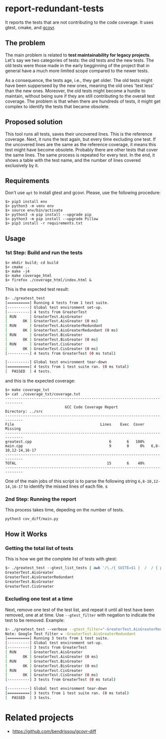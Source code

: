 # report-redundant-tests

It reports the tests that are not contributing to the code coverage. It uses gtest, cmake, and [gcovr](https://gcovr.com/en/stable/installation.html).

## The problem 

The main problem is related to **test maintainability for legacy projects**. Let's say we two categories of tests: the old tests and the new tests. The old tests were those made in the early begginning of the project that in general have a much more limited scope compared to the newer tests.

As a consequence, the tests age, i.e., they get older. The old tests might have been supperseed by the new ones, meaning the old ones 'test less' than the new ones. Moreover, the old tests might become a hurdle to maintain, without being sure if they are still contributing to the overall test coverage. The problem is that when there are hundreds of tests, it might get complex to identify the tests that became obsolete.

## Proposed solution

This tool runs all tests, saves their uncovered lines. This is the reference coverage. Next, it runs the test again, but every time excluding one test. If the uncovered lines are the same as the reference coverage, it means this test might have become obsolete. Probably there are other tests that cover the same lines. The same process is repeated for every test. In the end, it shows a table with the test name, and the number of lines covered exclusively by it.

## Requirements

Don't use `apt` to install gtest and gcovr. Please, use the following procedure: 

```
$> pip3 install env
$> python3 -m venv env
$> source env/bin/activate
$> python3 -m pip install --upgrade pip
$> python3 -m pip install --upgrade Pillow
$> pip3 install -r requirements.txt
```



## Usage

### 1st Step: Build and run the tests

```
$> mkdir build; cd build
$> cmake ..
$> make -j4
$> make coverage_html
$> firefox ./coverage_html/index.html &
```

This is the expected test result:

```bash
$> ./greatest_test
[==========] Running 4 tests from 1 test suite.
[----------] Global test environment set-up.
[----------] 4 tests from GreaterTest
[ RUN      ] GreaterTest.AisGreater
[       OK ] GreaterTest.AisGreater (0 ms)
[ RUN      ] GreaterTest.AisGreaterRedundant
[       OK ] GreaterTest.AisGreaterRedundant (0 ms)
[ RUN      ] GreaterTest.BisGreater
[       OK ] GreaterTest.BisGreater (0 ms)
[ RUN      ] GreaterTest.CisGreater
[       OK ] GreaterTest.CisGreater (0 ms)
[----------] 4 tests from GreaterTest (0 ms total)

[----------] Global test environment tear-down
[==========] 4 tests from 1 test suite ran. (0 ms total)
[  PASSED  ] 4 tests.
```

and this is the expected coverage:

```
$> make coverage_txt
$> cat ./coverage_txt/coverage.txt
------------------------------------------------------------------------------
                           GCC Code Coverage Report
Directory: ../src
------------------------------------------------------------------------------
File                                       Lines    Exec  Cover   Missing
------------------------------------------------------------------------------
greatest.cpp                                   6       6   100%
main.cpp                                       9       0     0%   6,8-10,12-14,16-17
------------------------------------------------------------------------------
TOTAL                                         15       6    40%
------------------------------------------------------------------------------
```

One of the main jobs of this script is to parse the following string `6,8-10,12-14,16-17` to identify the missed lines of each file.
s
### 2nd Step: Running the report

This process takes time, depeding on the number of tests. 

```
python3 cov_diff/main.py
```

## How it Works

### Getting the total list of tests

This is how we get the complete list of tests with gtest:

```bash
$> ./greatest_test --gtest_list_tests | awk '/\./{ SUITE=$1 }  /  / { print SUITE $1 }'
GreaterTest.AisGreater
GreaterTest.AisGreaterRedundant
GreaterTest.BisGreater
GreaterTest.CisGreater
```

### Excluding one test at a time

Next, remove one test of the test list, and repeat it until all test have been removed, one at at time. Use `--gtest_filter` with negation to indicate the test to be removed. Example:

```bash
$> ./greatest_test --verbose --gtest_filter="-GreaterTest.AisGreaterRedundant"
Note: Google Test filter = -GreaterTest.AisGreaterRedundant
[==========] Running 3 tests from 1 test suite.
[----------] Global test environment set-up.
[----------] 3 tests from GreaterTest
[ RUN      ] GreaterTest.AisGreater
[       OK ] GreaterTest.AisGreater (0 ms)
[ RUN      ] GreaterTest.BisGreater
[       OK ] GreaterTest.BisGreater (0 ms)
[ RUN      ] GreaterTest.CisGreater
[       OK ] GreaterTest.CisGreater (0 ms)
[----------] 3 tests from GreaterTest (0 ms total)

[----------] Global test environment tear-down
[==========] 3 tests from 1 test suite ran. (0 ms total)
[  PASSED  ] 3 tests.
```

# Related projects

 - https://github.com/bendrissou/gcovr-diff